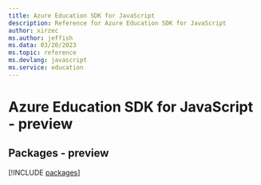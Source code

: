 ```yaml
---
title: Azure Education SDK for JavaScript
description: Reference for Azure Education SDK for JavaScript
author: xirzec
ms.author: jeffish
ms.data: 03/20/2023
ms.topic: reference
ms.devlang: javascript
ms.service: education
---
```

# Azure Education SDK for JavaScript - preview
## Packages - preview
[!INCLUDE [packages](education-index.md)]